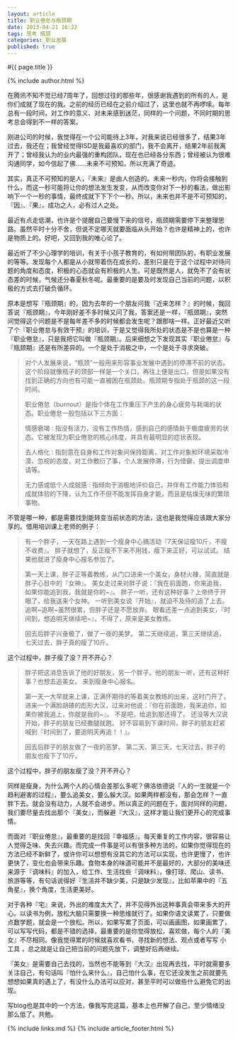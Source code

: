 ```yaml
---
layout: article
title: 职业倦怠与瓶颈期
date: 2013-04-21 16:22
tags: 思考 瓶颈
categories: 职业发展
published: true
---
```


#{{ page.title }}

{% include author.html %}

在腾讯不知不觉已经7周年了，回想过往的那些年，很感谢我遇到的所有的人，是你们成就了现在的我。之前的经历已经在之前介绍过了，这里也就不再啰嗦。每年总有一段时间，对工作的意义、对未来感到迷茫，同样的一个问题，不同时期的思考总会得到不一样的答案。

刚进公司的时候，我觉得在一个公司能待上3年，对我来说已经很多了，结果3年过去，我还在；我曾经觉得ISD是我最喜欢的部门，我不会离开，结果2年前我离开了；曾经我认为的业内最强的重构团队，现在也已经各分东西；曾经被认为很难沟通同学，如今信起了佛……未来不可预知，所以充满了奇迹。

其实，真正不可预知的是人，『未来』是由人创造的。未来一秒内，你将会接触到什么，而这一秒可能将让你的想法发生发变，从而改变你对下一秒的看法，做出影响下一个一秒的事情，最终成就下下下个一秒。所以，未来也并不是不可预知的，『因』、『果』，成功之人，必有过人之处。

最近有点走低潮，也许是个提醒自己要慢下来的信号，瓶颈期需要停下来整理思路。虽然平时十分不舍，但说不定哪天就要面临从头开始？也许是精神上的，也许是物质上的。好吧，又回到我的唯心论了。

最近听了不少心理学的培训，有关于小孩子教育的，有如何带团队的，有职业发展的等等。发现每个人都是从小就带着伤在成长的，差别只是在于这个过程中对待问题的角度和态度，积极的心态就会有积极的人生。可是既然是人，就免不了会有状态差的时候，气候还分春夏秋冬呢。最重要的是要及时发现自己当前的问题，以积极的方式去打破负循环。

原本是想写『瓶颈期』的，因为去年的一个朋友问我『近来怎样？』的时候，我回答说『瓶颈期』，今年刚好差不多时候又问了我，答案还是一样，『瓶颈期』，突然间觉得这个问题是不是每年差不多的时候都会发生呢？跟那啥一样。正好最近又听了个『职业倦怠与有效干预』的培训，于是又觉得我所处的状态是不是也算是一种『职业倦怠』，只是我把它叫做『瓶颈期』。后来细想之下发现其实『职业倦怠』与『瓶颈期』还是有所差异的。一个是处于消极之中，一个是处于寻求突破。

>对个人发展来说，“瓶颈”一般用来形容事业发展中遇到的停滞不前的状态。这个阶段就像瓶子的颈部一样是一个关口，再往上便是出口，但是如果没有找到正确的方向也有可能一直被困在瓶颈处。瓶颈期专指处于瓶颈的这一段时间。
>
>职业倦怠（burnout）是指个体在工作重压下产生的身心疲劳与耗竭的状态。职业倦怠一般包括以下三方面：
>
>情感衰竭
>: 指没有活力，没有工作热情，感到自己的感情处于极度疲劳的状态。它被发现为职业倦怠的核心纬度，并具有最明显的症状表现。
>
>去人格化
>: 指刻意在自身和工作对象间保持距离，对工作对象和环境采取冷漠、忽视的态度，对工作敷衍了事，个人发展停滞，行为怪僻，提出调度申请等。
>
>无力感或低个人成就感
>: 指倾向于消极地评价自己，并伴有工作能力体验和成就体验的下降，认为工作不但不能发挥自身才能，而且是枯燥无味的繁琐事物。

不管是哪一种，都是需要找到能转变当前状态的方法，这也是我觉得应该跟大家分享的。借用培训课上老师的例子：

>有一个胖子，一天在路上遇到一个瘦身中心搞活动『7天保证瘦10斤，不瘦不收费』。
>胖子就想了，反正瘦不下来不用钱，瘦下来正好，可以试试。
>结果他就进了瘦身中心报名参加了。
>
>第一天上课，胖子正等着教练，从门口进来一个美女，身材火辣，简直就是胖子心目中的『女神』。
美女走过来对胖子说：『我在前面跑，你来追我，如果你能追到我，我就是你的~』。
胖子一听，还有这种好事？上帝终于开眼了，给我送来个女神。
一听到美女说『开始』，就迫不及待的追了上去。
追啊~追啊~虽然很累，但胖子还是不愿放弃。
眼看还差一点追到美女，『时间到，想追明天继续吧~』，不得了，原来是美女教练。
>
>回去后胖子兴奋极了，做了一夜的美梦。
第二天继续追，第三天继续追，七天过去，胖子真的瘦了10斤。

这个过程中，胖子瘦了没？开不开心？

>胖子把这消息告诉了他的好朋友，另一个胖子。他的朋友一听，还有这种好事？也想去追美女。
来到瘦身中心报名。
>
>第一天一大早就来上课，正满怀期待的等着美女教练的出来，这时门开了，进来一个满脸胡碴的彪形大汉，过来对他说：『你在前面跑，我来追你，如果你被我追上，你就是我的~』。
不是吧，给追到那还得了。
还没等大汉说开始，胖子的朋友已经撒腿就跑。
好不容易到下课时间，胖子的朋友赶紧喊到『时间到了，要追明天再追！！』。
>
>回去后胖子的朋友做了一夜的恶梦。
第二天、第三天，七天过去，胖子的朋友也瘦下了10斤。

这个过程中，胖子的朋友瘦了没？开不开心？

同样是瘦身，为什么两个人的心情会差那么多呢？佛洛依德说『人的一生就是一个趋利避害的过程』，要么追美女，要么躲大汉。如果两样都没有，那会怎样？一直胖下去。就会没有动力，人就不会进步。所以真正的问题在于，面对同样的问题，我们要尽量去找出那个『美女』，而躲避『大汉』，这样才能让我们更开心的完成事情。

而面对『职业倦怠』，最重要的是找回『幸福感』。每天重复的工作内容，很容易让人觉得乏味、失去兴趣。而完成一件事是可以有很多种方法的，如果你觉得现在的方法已经不新鲜了，或许你可以想想有没其它的方法可以实现，也许更慢了，也许更快了，变化也会带来乐趣。食物本身的味道可能并不是最好的，大部分的美味还来源于『调味料』的加入，给工作、生活找些『调味料』，像打球、爬山、读书、旅游等等，有句话说得好『生活并不缺少美，只是缺少发现』，比如苹果中的『五角星』，换个角度，生活更美好。

对于各种『宅』来说，外出的难度太大了，并不见得外出这种事真会带来多大的开心。以读书为例，放松大脑只需要换一种思维就行了。如果你语文读累了，只要做点数学题，就会是一个放松。所以，如果写累了页面，可以画画图，如果画累了，可以写写代码，都是不错的选择，最重要的是你觉得放松，喜欢做，每个人的『美女』不尽相同。像我觉得累的时候就喜欢看书，寻找新的想法、观点或者写写 小工具 ，总之就是让自己把当前的问题先放下，调整好后再继续。

『美女』是需要自己去找的，当然也不能等到『大汉』出现再去找，平时就需要多关注自己，有句话叫『怕什么来什么』，自己怕什么事，在它还没发生之前就要先想想如果真的遇上了，有没什么办法可以应对，甚至平时可以做些什么避免它的出现。

写blog也是其中的一个方法，像我写完这篇，基本上也开解了自己，至少情绪没那么低了。共勉。

{% include links.md %}
{% include article_footer.html %}
